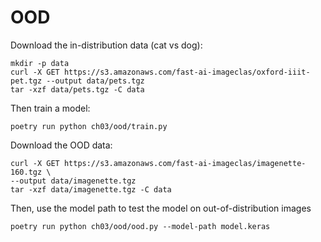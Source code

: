 # OOD

Download the in-distribution data (cat vs dog):

```commandline
mkdir -p data
curl -X GET https://s3.amazonaws.com/fast-ai-imageclas/oxford-iiit-pet.tgz --output data/pets.tgz
tar -xzf data/pets.tgz -C data
```

Then train a model:

```commandline
poetry run python ch03/ood/train.py
```

Download the OOD data:

```commandline
curl -X GET https://s3.amazonaws.com/fast-ai-imageclas/imagenette-160.tgz \
--output data/imagenette.tgz
tar -xzf data/imagenette.tgz -C data
```

Then, use the model path to test the model on out-of-distribution images

```commandline
poetry run python ch03/ood/ood.py --model-path model.keras
```